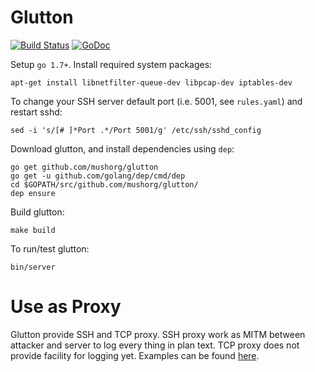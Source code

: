 # Glutton 
[![Build Status](https://travis-ci.org/mushorg/glutton.svg?branch=master)](https://travis-ci.org/mushorg/glutton)
[![GoDoc](https://godoc.org/github.com/mushorg/glutton?status.svg)](https://godoc.org/github.com/mushorg/glutton)

Setup `go 1.7+`. Install required system packages:
```
apt-get install libnetfilter-queue-dev libpcap-dev iptables-dev
```
To change your SSH server default port (i.e. 5001, see `rules.yaml`) and restart sshd:
```
sed -i 's/[# ]*Port .*/Port 5001/g' /etc/ssh/sshd_config
```
Download glutton, and install dependencies using `dep`:
```
go get github.com/mushorg/glutton
go get -u github.com/golang/dep/cmd/dep
cd $GOPATH/src/github.com/mushorg/glutton/
dep ensure
```
Build glutton:
```
make build
```
To run/test glutton:
```
bin/server
```

# Use as Proxy  

Glutton provide SSH and TCP proxy. SSH proxy work as MITM between attacker and server to log every thing in plan text. TCP proxy does not provide facility for logging yet. Examples can be found [here](https://github.com/mushorg/glutton/tree/master/examples).
